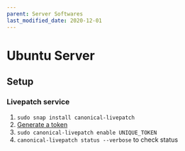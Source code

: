 ```yaml
---
parent: Server Softwares
last_modified_date: 2020-12-01
---
```


# Ubuntu Server

## Setup

### Livepatch service

1. `sudo snap install canonical-livepatch`
1. [Generate a token](https://auth.livepatch.canonical.com/)
1. `sudo canonical-livepatch enable UNIQUE_TOKEN`
1. `canonical-livepatch status --verbose` to check status
